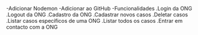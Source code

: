 

-Adicionar Nodemon
-Adicionar ao GitHub
-Funcionalidades
.Login da ONG
.Logout da ONG
.Cadastro da ONG
.Cadastrar novos casos
.Deletar casos
.Listar casos específicos de uma ONG
.Listar todos os casos
.Entrar em contacto com a ONG